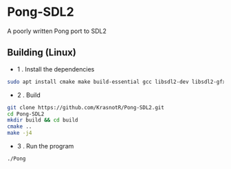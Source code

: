 # Pong-SDL2
A poorly written Pong port to SDL2

## Building (Linux)
* 1 . Install the dependencies
```bash
sudo apt install cmake make build-essential gcc libsdl2-dev libsdl2-gfx-dev
```
* 2 . Build
```bash
git clone https://github.com/KrasnotR/Pong-SDL2.git
cd Pong-SDL2
mkdir build && cd build
cmake ..
make -j4
```
* 3 . Run the program
```bash
./Pong
```